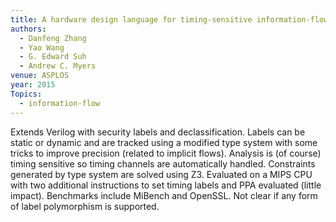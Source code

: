 ```yaml
---
title: A hardware design language for timing-sensitive information-flow security
authors:
  - Danfeng Zhang
  - Yao Wang
  - G. Edward Suh
  - Andrew C. Myers
venue: ASPLOS
year: 2015
Topics:
  - information-flow
---
```


Extends Verilog with security labels and declassification. Labels can be static or dynamic and are tracked using a modified type system with some tricks to improve precision (related to implicit flows).  Analysis is (of course) timing sensitive so timing channels are automatically handled.
Constraints generated by type system are solved using Z3.
Evaluated on a MIPS CPU with two additional instructions to set timing labels and PPA evaluated (little impact).  Benchmarks include MiBench and OpenSSL.
Not clear if any form of label polymorphism is supported.